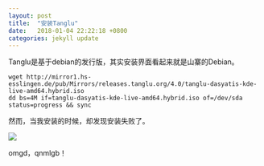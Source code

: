```yaml
---
layout: post
title:  "安装Tanglu"
date:   2018-01-04 22:22:18 +0800
categories: jekyll update
---
```


Tanglu是基于debian的发行版，其实安装界面看起来就是山寨的Debian。

```
wget http://mirror1.hs-esslingen.de/pub/Mirrors/releases.tanglu.org/4.0/tanglu-dasyatis-kde-live-amd64.hybrid.iso
dd bs=4M if=tanglu-dasyatis-kde-live-amd64.hybrid.iso of=/dev/sda status=progress && sync
```

然而，当我安装的时候，却发现安装失败了。

![]('/images/tanglu.jpg')

omgd，qnmlgb！
